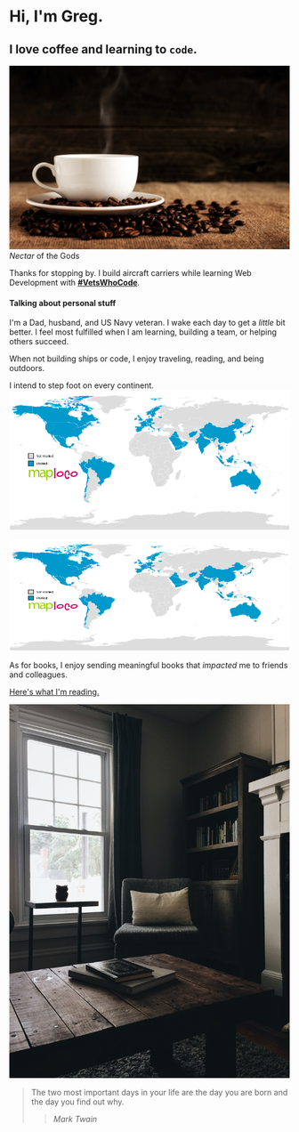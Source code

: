 <!--
**gacurl/gacurl** is a ✨ _special_ ✨ repository because its `README.md` (this file) appears on your GitHub profile. -->

# Hi, I'm Greg.

## I **love** coffee and learning to `code`.

![Cup of coffee!](https://github.com/gacurl/gacurl/blob/master/cupa.jpg) _Nectar_ of the Gods


Thanks for stopping by. I build aircraft carriers while learning Web Development with **[#VetsWhoCode](https:https://vetswhocode.io/)**.

#### Talking about personal stuff
I'm a Dad, husband, and US Navy veteran. I wake each day to get a _little_ bit better. I feel most fulfilled when I am learning, building a team, or helping others succeed.  

When not building ships or code, I enjoy traveling, reading, and being outdoors.  

I intend to step foot on every continent. 
![World Map of countries I've visited](https://github.com/gacurl/gacurl/blob/master/world-map.gif)

<p><img src="https://github.com/gacurl/gacurl/blob/master/world-map.gif" alt="test" width="100%" height="200px"></p>

As for books, I enjoy sending meaningful books that _impacted_ me to friends and colleagues.

[Here's what I'm reading.](https://www.goodreads.com/review/list/37345834?ref=nav_mybooks "Goodreads list")

![Cozy reading spot](https://github.com/gacurl/gacurl/blob/master/library.jpg)



> The two most important days in your life are the day you are born and the day you find out why.
>> _Mark Twain_


